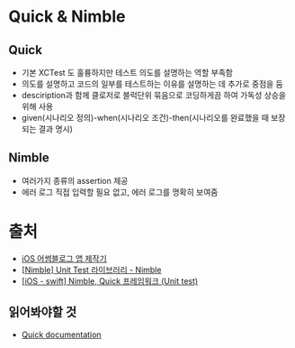 # Quick & Nimble
## Quick
- 기본 XCTest 도 훌륭하지만 테스트 의도를 설명하는 역할 부족함
- 의도를 설명하고 코드의 일부를 테스트하는 이유를 설명하는 데 추가로 중점을 둠
- desciription과 함께 클로저로 블럭단위 묶음으로 코딩하게끔 하여 가독성 상승을 위해 사용
- given(시나리오 정의)-when(시나리오 조건)-then(시나리오를 완료했을 때 보장되는 결과 명시)


## Nimble
- 여러가지 종류의 assertion 제공
- 에러 로그 직접 입력할 필요 없고, 에러 로그를 명확히 보여줌 

# 출처
- [iOS 어썸블로그 앱 제작기](https://brunch.co.kr/@tilltue/38)
- [[Nimble] Unit Test 라이브러리 - Nimble](https://eunjin3786.tistory.com/81)
- [[iOS - swift] Nimble, Quick 프레임워크 (Unit test)](https://ios-development.tistory.com/338)

## 읽어봐야할 것
- [Quick documentation](https://github.com/Quick/Quick/tree/master/Documentation/ko-kr)

